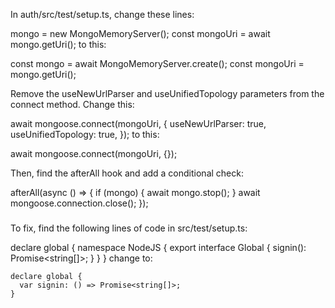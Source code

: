 In auth/src/test/setup.ts, change these lines:

mongo = new MongoMemoryServer();
const mongoUri = await mongo.getUri();
to this:

const mongo = await MongoMemoryServer.create();
const mongoUri = mongo.getUri();

Remove the useNewUrlParser and useUnifiedTopology parameters from the connect method. Change this:

await mongoose.connect(mongoUri, {
useNewUrlParser: true,
useUnifiedTopology: true,
});
to this:

await mongoose.connect(mongoUri, {});

Then, find the afterAll hook and add a conditional check:

afterAll(async () => {
if (mongo) {
await mongo.stop();
}
await mongoose.connection.close();
});

#####

To fix, find the following lines of code in src/test/setup.ts:

declare global {
namespace NodeJS {
export interface Global {
signin(): Promise<string[]>;
}
}
}
change to:

    declare global {
      var signin: () => Promise<string[]>;
    }
